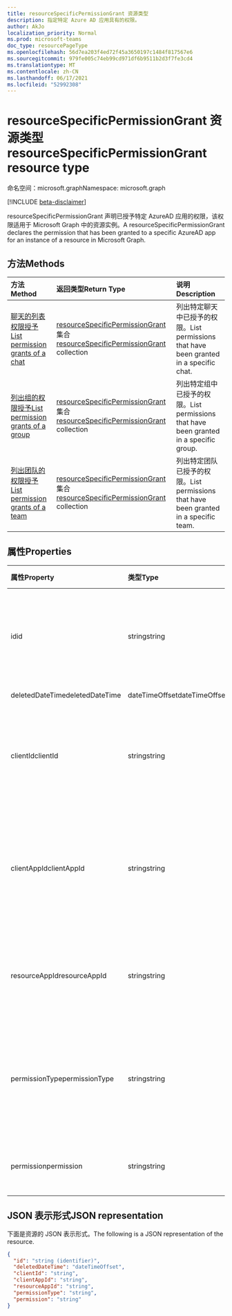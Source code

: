 ```yaml
---
title: resourceSpecificPermissionGrant 资源类型
description: 指定特定 Azure AD 应用具有的权限。
author: AkJo
localization_priority: Normal
ms.prod: microsoft-teams
doc_type: resourcePageType
ms.openlocfilehash: 56d7ea203f4ed72f45a3650197c1484f817567e6
ms.sourcegitcommit: 979fe005c74eb99cd971df6b9511b2d3f7fe3cd4
ms.translationtype: MT
ms.contentlocale: zh-CN
ms.lasthandoff: 06/17/2021
ms.locfileid: "52992308"
---
```

# <a name="resourcespecificpermissiongrant-resource-type"></a><span data-ttu-id="9c15a-103">resourceSpecificPermissionGrant 资源类型</span><span class="sxs-lookup"><span data-stu-id="9c15a-103">resourceSpecificPermissionGrant resource type</span></span>

<span data-ttu-id="9c15a-104">命名空间：microsoft.graph</span><span class="sxs-lookup"><span data-stu-id="9c15a-104">Namespace: microsoft.graph</span></span>

[!INCLUDE [beta-disclaimer](../../includes/beta-disclaimer.md)]

<span data-ttu-id="9c15a-105">resourceSpecificPermissionGrant 声明已授予特定 AzureAD 应用的权限，该权限适用于 Microsoft Graph 中的资源实例。</span><span class="sxs-lookup"><span data-stu-id="9c15a-105">A resourceSpecificPermissionGrant declares the permission that has been granted to a specific AzureAD app for an instance of a resource in Microsoft Graph.</span></span>

## <a name="methods"></a><span data-ttu-id="9c15a-106">方法</span><span class="sxs-lookup"><span data-stu-id="9c15a-106">Methods</span></span>

|  <span data-ttu-id="9c15a-107">方法</span><span class="sxs-lookup"><span data-stu-id="9c15a-107">Method</span></span>                                                                   |  <span data-ttu-id="9c15a-108">返回类型</span><span class="sxs-lookup"><span data-stu-id="9c15a-108">Return Type</span></span>                                                                     | <span data-ttu-id="9c15a-109">说明</span><span class="sxs-lookup"><span data-stu-id="9c15a-109">Description</span></span>                                                  | 
| :------------------------------------------------------------------------ | :------------------------------------------------------------------------------- | :----------------------------------------------------------- |
|[<span data-ttu-id="9c15a-110">聊天的列表权限授予</span><span class="sxs-lookup"><span data-stu-id="9c15a-110">List permission grants of a chat</span></span>](../api/chat-list-permissiongrants.md)   | <span data-ttu-id="9c15a-111">[resourceSpecificPermissionGrant](resourcespecificpermissiongrant.md) 集合</span><span class="sxs-lookup"><span data-stu-id="9c15a-111">[resourceSpecificPermissionGrant](resourcespecificpermissiongrant.md) collection</span></span> | <span data-ttu-id="9c15a-112">列出特定聊天中已授予的权限。</span><span class="sxs-lookup"><span data-stu-id="9c15a-112">List permissions that have been granted in a specific chat.</span></span>  |
|[<span data-ttu-id="9c15a-113">列出组的权限授予</span><span class="sxs-lookup"><span data-stu-id="9c15a-113">List permission grants of a group</span></span>](../api/group-list-permissiongrants.md) | <span data-ttu-id="9c15a-114">[resourceSpecificPermissionGrant](resourcespecificpermissiongrant.md) 集合</span><span class="sxs-lookup"><span data-stu-id="9c15a-114">[resourceSpecificPermissionGrant](resourcespecificpermissiongrant.md) collection</span></span> | <span data-ttu-id="9c15a-115">列出特定组中已授予的权限。</span><span class="sxs-lookup"><span data-stu-id="9c15a-115">List permissions that have been granted in a specific group.</span></span> |
|[<span data-ttu-id="9c15a-116">列出团队的权限授予</span><span class="sxs-lookup"><span data-stu-id="9c15a-116">List permission grants of a team</span></span>](../api/team-list-permissiongrants.md)   | <span data-ttu-id="9c15a-117">[resourceSpecificPermissionGrant](resourcespecificpermissiongrant.md) 集合</span><span class="sxs-lookup"><span data-stu-id="9c15a-117">[resourceSpecificPermissionGrant](resourcespecificpermissiongrant.md) collection</span></span> | <span data-ttu-id="9c15a-118">列出特定团队已授予的权限。</span><span class="sxs-lookup"><span data-stu-id="9c15a-118">List permissions that have been granted in a specific team.</span></span>  |

## <a name="properties"></a><span data-ttu-id="9c15a-119">属性</span><span class="sxs-lookup"><span data-stu-id="9c15a-119">Properties</span></span>

| <span data-ttu-id="9c15a-120">属性</span><span class="sxs-lookup"><span data-stu-id="9c15a-120">Property</span></span>        | <span data-ttu-id="9c15a-121">类型</span><span class="sxs-lookup"><span data-stu-id="9c15a-121">Type</span></span>          | <span data-ttu-id="9c15a-122">说明</span><span class="sxs-lookup"><span data-stu-id="9c15a-122">Description</span></span>                                                                           |
| :-------------- | :------------ | :------------------------------------------------------------------------------------ |
| <span data-ttu-id="9c15a-123">id</span><span class="sxs-lookup"><span data-stu-id="9c15a-123">id</span></span>              | <span data-ttu-id="9c15a-124">string</span><span class="sxs-lookup"><span data-stu-id="9c15a-124">string</span></span>        | <span data-ttu-id="9c15a-125">特定于资源的权限授予的唯一标识符。</span><span class="sxs-lookup"><span data-stu-id="9c15a-125">The unique identifier of the resource-specific permission grant.</span></span> <span data-ttu-id="9c15a-126">只读。</span><span class="sxs-lookup"><span data-stu-id="9c15a-126">Read-only.</span></span>           |
| <span data-ttu-id="9c15a-127">deletedDateTime</span><span class="sxs-lookup"><span data-stu-id="9c15a-127">deletedDateTime</span></span> | <span data-ttu-id="9c15a-128">dateTimeOffset</span><span class="sxs-lookup"><span data-stu-id="9c15a-128">dateTimeOffset</span></span>| <span data-ttu-id="9c15a-129">未使用。</span><span class="sxs-lookup"><span data-stu-id="9c15a-129">Not used.</span></span>                                                                             |
| <span data-ttu-id="9c15a-130">clientId</span><span class="sxs-lookup"><span data-stu-id="9c15a-130">clientId</span></span>        | <span data-ttu-id="9c15a-131">string</span><span class="sxs-lookup"><span data-stu-id="9c15a-131">string</span></span>        | <span data-ttu-id="9c15a-132">已授予访问权限的 Azure AD 应用的 ID。</span><span class="sxs-lookup"><span data-stu-id="9c15a-132">ID of the Azure AD app that has been granted access.</span></span> <span data-ttu-id="9c15a-133">只读。</span><span class="sxs-lookup"><span data-stu-id="9c15a-133">Read-only.</span></span>                            |
| <span data-ttu-id="9c15a-134">clientAppId</span><span class="sxs-lookup"><span data-stu-id="9c15a-134">clientAppId</span></span>     | <span data-ttu-id="9c15a-135">string</span><span class="sxs-lookup"><span data-stu-id="9c15a-135">string</span></span>        | <span data-ttu-id="9c15a-136">已授予访问权限的 Azure AD 应用的服务主体的 ID。</span><span class="sxs-lookup"><span data-stu-id="9c15a-136">ID of the service principal of the Azure AD app that has been granted access.</span></span> <span data-ttu-id="9c15a-137">只读。</span><span class="sxs-lookup"><span data-stu-id="9c15a-137">Read-only.</span></span>   |
| <span data-ttu-id="9c15a-138">resourceAppId</span><span class="sxs-lookup"><span data-stu-id="9c15a-138">resourceAppId</span></span>   | <span data-ttu-id="9c15a-139">string</span><span class="sxs-lookup"><span data-stu-id="9c15a-139">string</span></span>        | <span data-ttu-id="9c15a-140">托管资源的 Azure AD 应用的 ID。</span><span class="sxs-lookup"><span data-stu-id="9c15a-140">ID of the Azure AD app that is hosting the resource.</span></span> <span data-ttu-id="9c15a-141">只读。</span><span class="sxs-lookup"><span data-stu-id="9c15a-141">Read-only.</span></span>                        |
| <span data-ttu-id="9c15a-142">permissionType</span><span class="sxs-lookup"><span data-stu-id="9c15a-142">permissionType</span></span>  | <span data-ttu-id="9c15a-143">string</span><span class="sxs-lookup"><span data-stu-id="9c15a-143">string</span></span>        | <span data-ttu-id="9c15a-144">权限的类型。</span><span class="sxs-lookup"><span data-stu-id="9c15a-144">The type of permission.</span></span> <span data-ttu-id="9c15a-145">可能的值是：`Application`、`Delegated`。</span><span class="sxs-lookup"><span data-stu-id="9c15a-145">Possible values are: `Application`, `Delegated`.</span></span> <span data-ttu-id="9c15a-146">只读。</span><span class="sxs-lookup"><span data-stu-id="9c15a-146">Read-only.</span></span> |
| <span data-ttu-id="9c15a-147">permission</span><span class="sxs-lookup"><span data-stu-id="9c15a-147">permission</span></span>      | <span data-ttu-id="9c15a-148">string</span><span class="sxs-lookup"><span data-stu-id="9c15a-148">string</span></span>        | <span data-ttu-id="9c15a-149">权限的名称。</span><span class="sxs-lookup"><span data-stu-id="9c15a-149">The name of the permission.</span></span> <span data-ttu-id="9c15a-150">只读。</span><span class="sxs-lookup"><span data-stu-id="9c15a-150">Read-only.</span></span>                                                |

## <a name="json-representation"></a><span data-ttu-id="9c15a-151">JSON 表示形式</span><span class="sxs-lookup"><span data-stu-id="9c15a-151">JSON representation</span></span>

<span data-ttu-id="9c15a-152">下面是资源的 JSON 表示形式。</span><span class="sxs-lookup"><span data-stu-id="9c15a-152">The following is a JSON representation of the resource.</span></span>

<!-- {
  "blockType": "resource",
  "keyProperty": "id",
  "@odata.type": "microsoft.graph.resourceSpecificPermissionGrant"
}-->

```json
{
  "id": "string (identifier)",
  "deletedDateTime": "dateTimeOffset",
  "clientId": "string",
  "clientAppId": "string",
  "resourceAppId": "string",
  "permissionType": "string",
  "permission": "string"
}
```


